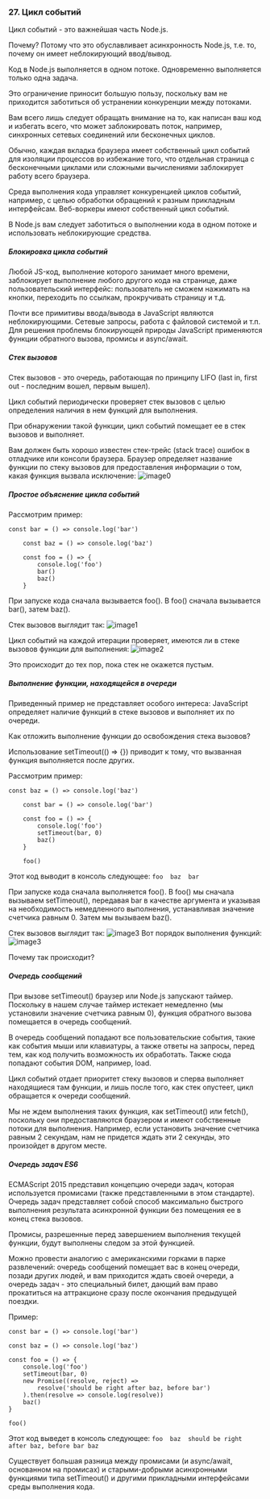 ### 27\. Цикл событий

Цикл событий - это важнейшая часть Node.js.

Почему? Потому что это обуславливает асинхронность Node.js, т.е. то, почему он имеет неблокирующий ввод/вывод.

Код в Node.js выполняется в одном потоке. Одновременно выполняется только одна задача.

Это ограничение приносит большую пользу, поскольку вам не приходится заботиться об устранении конкуренции между потоками.

Вам всего лишь следует обращать внимание на то, как написан ваш код и избегать всего, что может заблокировать поток, например, синхронных сетевых соединений или бесконечных циклов.

Обычно, каждая вкладка браузера имеет собственный цикл событий для изоляции процессов во избежание того, что отдельная страница с бесконечными циклами или сложными вычислениями заблокирует работу всего браузера.

Среда выполнения кода управляет конкуренцией циклов событий, например, с целью обработки обращений к разным прикладным интерфейсам. Веб-воркеры имеют собственный цикл событий.

В Node.js вам следует заботиться о выполнении кода в одном потоке и использовать неблокирующие средства.

##### Блокировка цикла событий

Любой JS-код, выполнение которого занимает много времени, заблокирует выполнение любого другого кода на странице, даже пользовательский интерфейс: пользователь не сможем нажимать на кнопки, переходить по ссылкам, прокручивать страницу и т.д.

Почти все примитивы ввода/вывода в JavaScript являются неблокирующими. Сетевые запросы, работа с файловой системой и т.п. Для решения проблемы блокирующей природы JavaScript применяются функции обратного вызова, промисы и async/await.

##### Стек вызовов

Стек вызовов - это очередь, работающая по принципу LIFO (last in, first out - последним вошел, первым вышел).

Цикл событий периодически проверяет стек вызовов с целью определения наличия в нем функций для выполнения.

При обнаружении такой функции, цикл событий помещает ее в стек вызовов и выполняет.

Вам должен быть хорошо известен стек-трейс (stack trace) ошибок в отладчике или консоли браузера. Браузер определяет название функции по стеку вызовов для предоставления информации о том, какая функция вызвала исключение:
![image0][image0]

##### Простое объяснение цикла событий

Рассмотрим пример:

    const bar = () => console.log('bar')

        const baz = () => console.log('baz')

        const foo = () => {
            console.log('foo')
            bar()
            baz()
        }

При запуске кода сначала вызывается foo(). В foo() сначала вызывается bar(), затем baz().

Cтек вызовов выглядит так:
![image1][image1]

Цикл событий на каждой итерации проверяет, имеются ли в стеке вызовов функции для выполнения:
![image2][image2]

Это происходит до тех пор, пока стек не окажется пустым.

##### Выполнение функции, находящейся в очереди

Приведенный пример не представляет особого интереса: JavaScript определяет наличие функций в стеке вызовов и выполняет их по очереди.

Как отложить выполнение функции до освобождения стека вызовов?

Использование setTimeout(() =\> {}) приводит к тому, что вызванная функция выполняется после других.

Рассмотрим пример:

    const baz = () => console.log('baz')

        const bar = () => console.log('bar')

        const foo = () => {
            console.log('foo')
            setTimeout(bar, 0)
            baz()
        }

        foo()


Этот код выводит в консоль следующее:
`
foo 
    baz 
    bar 
`

При запуске кода сначала выполняется foo(). В foo() мы сначала вызываем setTimeout(), передавая bar в качестве аргумента и указывая на необходимость немедленного выполнения, устанавливая значение счетчика равным 0\. Затем мы вызываем baz().

Стек вызовов выглядит так:
![image3][image3]
Вот порядок выполнения функций:
![image3][image3]

Почему так происходит?

##### Очередь сообщений

При вызове setTimeout() браузер или Node.js запускают таймер. Поскольку в нашем случае таймер истекает немедленно (мы установили значение счетчика равным 0), функция обратного вызова помещается в очередь сообщений.

В очередь сообщений попадают все пользовательские события, такие как события мыши или клавиатуры, а также ответы на запросы, перед тем, как код получить возможность их обработать. Также сюда попадают события DOM, например, load.

Цикл событий отдает приоритет стеку вызовов и сперва выполняет находящиеся там функции, и лишь после того, как стек опустеет, цикл обращается к очереди сообщений.

Мы не ждем выполнения таких функция, как setTimeout() или fetch(), поскольку они предоставляются браузером и имеют собственные потоки для выполнения. Например, если установить значение счетчика равным 2 секундам, нам не придется ждать эти 2 секунды, это произойдет в другом месте.

##### Очередь задач ES6

ECMAScript 2015 представил концепцию очереди задач, которая используется промисами (также представленными в этом стандарте). Очередь задач представляет собой способ максимально быстрого выполнения результата асинхронной функции без помещения ее в конец стека вызовов.

Промисы, разрешенные перед завершением выполнения текущей функции, будут выполнены следом за этой функцией.

Можно провести аналогию с американскими горками в парке развлечений: очередь сообщений помещает вас в конец очереди, позади других людей, и вам приходится ждать своей очереди, а очередь задач - это специальный билет, дающий вам право прокатиться на аттракционе сразу после окончания предыдущей поездки.

Пример:

    const bar = () => console.log('bar')

    const baz = () => console.log('baz')

    const foo = () => {
        console.log('foo')
        setTimeout(bar, 0)
        new Promise((resolve, reject) => 
            resolve('should be right after baz, before bar')
        ).then(resolve => console.log(resolve))
        baz()
    }

    foo()


Этот код выведет в консоль следующее:
`
foo 
    baz 
    should be right after baz, before bar
    baz
`

Существует большая разница между промисами (и async/await, основанном на промисах) и старыми-добрыми асинхронными функциями типа setTimeout() и другими прикладными интерфейсами среды выполнения кода.

[image0]: ./img/27-1.png
[image1]: ./img/27-2.png
[image2]: ./img/27-3.png
[image3]: ./img/27-4.png

